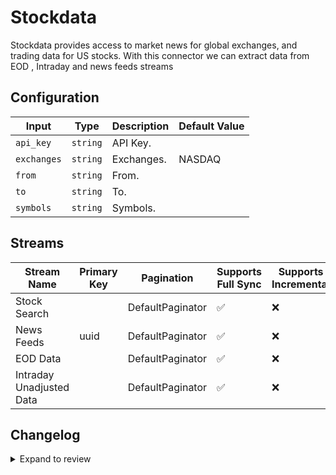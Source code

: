 # Stockdata
Stockdata provides access to market news for global exchanges, and trading data for US stocks.
With this connector we can extract data from EOD , Intraday and news feeds streams



## Configuration

| Input | Type | Description | Default Value |
|-------|------|-------------|---------------|
| `api_key` | `string` | API Key.  |  |
| `exchanges` | `string` | Exchanges.  | NASDAQ |
| `from` | `string` | From.  |  |
| `to` | `string` | To.  |  |
| `symbols` | `string` | Symbols.  |  |

## Streams
| Stream Name | Primary Key | Pagination | Supports Full Sync | Supports Incremental |
|-------------|-------------|------------|---------------------|----------------------|
| Stock Search |  | DefaultPaginator | ✅ |  ❌  |
| News Feeds | uuid | DefaultPaginator | ✅ |  ❌  |
| EOD Data |  | DefaultPaginator | ✅ |  ❌  |
| Intraday Unadjusted Data |  | DefaultPaginator | ✅ |  ❌  |

## Changelog

<details>
  <summary>Expand to review</summary>

| Version          | Date              | Pull Request | Subject        |
|------------------|-------------------|--------------|----------------|
| 0.0.1 | 2024-10-26 | | Initial release by [@ombhardwajj](https://github.com/ombhardwajj) via Connector Builder |

</details>
